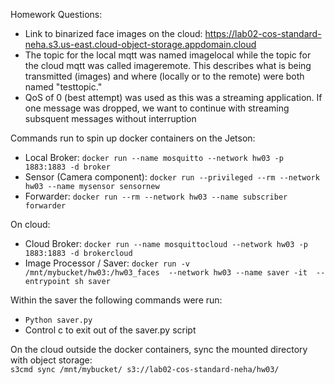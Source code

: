 Homework Questions:

- Link to binarized face images on the cloud: https://lab02-cos-standard-neha.s3.us-east.cloud-object-storage.appdomain.cloud
- The topic for the local mqtt was named imagelocal while the topic for the cloud mqtt was called imageremote. This describes what is being transmitted (images) and where (locally or to the remote)  were both named "testtopic."
- QoS of 0 (best attempt) was used as this was a streaming application. If one message was dropped, we want to continue with streaming subsquent messages without interruption

Commands run to spin up docker containers on the Jetson:
- Local Broker:  `docker run --name mosquitto --network hw03 -p 1883:1883 -d broker`
- Sensor (Camera component): `docker run --privileged --rm --network hw03 --name mysensor sensornew`
- Forwarder: `docker run --rm --network hw03 --name subscriber forwarder`

On cloud:
- Cloud Broker: `docker run --name mosquittocloud --network hw03 -p 1883:1883 -d brokercloud`
- Image Processor / Saver: `docker run -v /mnt/mybucket/hw03:/hw03_faces  --network hw03 --name saver -it  --entrypoint sh saver`

Within the saver the following commands were run:
- `Python saver.py`
- Control c to exit out of the saver.py script

On the cloud outside the docker containers, sync the mounted directory with object storage:  
`s3cmd sync /mnt/mybucket/ s3://lab02-cos-standard-neha/hw03/`

